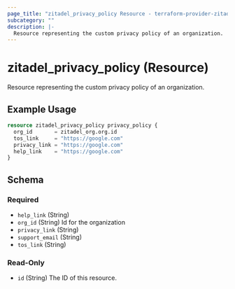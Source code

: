 ```yaml
---
page_title: "zitadel_privacy_policy Resource - terraform-provider-zitadel"
subcategory: ""
description: |-
  Resource representing the custom privacy policy of an organization.
---
```


# zitadel_privacy_policy (Resource)

Resource representing the custom privacy policy of an organization.

## Example Usage

```terraform
resource zitadel_privacy_policy privacy_policy {
  org_id       = zitadel_org.org.id
  tos_link     = "https://google.com"
  privacy_link = "https://google.com"
  help_link    = "https://google.com"
}
```

<!-- schema generated by tfplugindocs -->
## Schema

### Required

- `help_link` (String)
- `org_id` (String) Id for the organization
- `privacy_link` (String)
- `support_email` (String)
- `tos_link` (String)

### Read-Only

- `id` (String) The ID of this resource.
